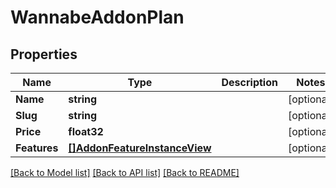 # WannabeAddonPlan

## Properties

Name | Type | Description | Notes
------------ | ------------- | ------------- | -------------
**Name** | **string** |  | [optional] 
**Slug** | **string** |  | [optional] 
**Price** | **float32** |  | [optional] 
**Features** | [**[]AddonFeatureInstanceView**](AddonFeatureInstanceView.md) |  | [optional] 

[[Back to Model list]](../README.md#documentation-for-models) [[Back to API list]](../README.md#documentation-for-api-endpoints) [[Back to README]](../README.md)


